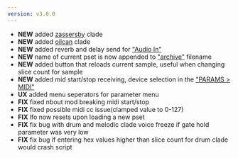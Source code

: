 ```yaml
---
version: v3.0.0
---
```

- **NEW** added [zassersby](#zassersby) clade
- **NEW** added [oilcan](#oilcan) clade
- **NEW** added reverb and delay send for ["Audio In"](#audio-in)
- **NEW** name of current pset is now appended to ["archive"](#archive) filename
- **NEW** added button that reloads current sample, useful when changing slice count for sample
- **NEW** added mid start/stop receiving, device selection in the ["PARAMS > MIDI"](#midi_menu)
- **UX** added menu seperators for parameter menu
- **FIX** fixed nbout mod breaking midi start/stop
- **FIX** fixed possible midi cc issue(clamped value to 0-127)
- **FIX** lfo now resets upon loading a new pset
- **FIX** fix bug with drum and melodic clade voice freeze if gate hold parameter was very low
- **FIX** fix bug if entering hex values higher than slice count for drum clade would crash script